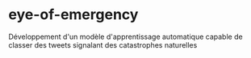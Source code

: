 # eye-of-emergency
Développement d'un modèle d'apprentissage automatique capable de classer des tweets signalant des catastrophes naturelles
